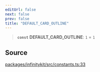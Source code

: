 ```yaml
---
editUrl: false
next: false
prev: false
title: "DEFAULT_CARD_OUTLINE"
---
```


> **`const`** **DEFAULT\_CARD\_OUTLINE**: `1` = `1`

## Source

[packages/infinitykit/src/constants.ts:33](https://github.com/nodenogg-in/alpha-p2p/blob/8383a4b/packages/infinitykit/src/constants.ts#L33)
